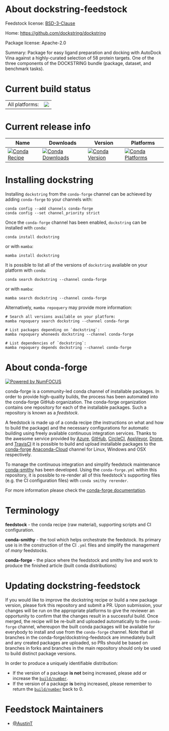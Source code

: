 About dockstring-feedstock
==========================

Feedstock license: [BSD-3-Clause](https://github.com/conda-forge/dockstring-feedstock/blob/main/LICENSE.txt)

Home: https://github.com/dockstring/dockstring

Package license: Apache-2.0

Summary: Package for easy ligand preparation and docking with AutoDock Vina against a highly-curated selection of 58 protein targets. One of the three components of the DOCKSTRING bundle (package, dataset, and benchmark tasks).

Current build status
====================


<table><tr><td>All platforms:</td>
    <td>
      <a href="https://dev.azure.com/conda-forge/feedstock-builds/_build/latest?definitionId=20269&branchName=main">
        <img src="https://dev.azure.com/conda-forge/feedstock-builds/_apis/build/status/dockstring-feedstock?branchName=main">
      </a>
    </td>
  </tr>
</table>

Current release info
====================

| Name | Downloads | Version | Platforms |
| --- | --- | --- | --- |
| [![Conda Recipe](https://img.shields.io/badge/recipe-dockstring-green.svg)](https://anaconda.org/conda-forge/dockstring) | [![Conda Downloads](https://img.shields.io/conda/dn/conda-forge/dockstring.svg)](https://anaconda.org/conda-forge/dockstring) | [![Conda Version](https://img.shields.io/conda/vn/conda-forge/dockstring.svg)](https://anaconda.org/conda-forge/dockstring) | [![Conda Platforms](https://img.shields.io/conda/pn/conda-forge/dockstring.svg)](https://anaconda.org/conda-forge/dockstring) |

Installing dockstring
=====================

Installing `dockstring` from the `conda-forge` channel can be achieved by adding `conda-forge` to your channels with:

```
conda config --add channels conda-forge
conda config --set channel_priority strict
```

Once the `conda-forge` channel has been enabled, `dockstring` can be installed with `conda`:

```
conda install dockstring
```

or with `mamba`:

```
mamba install dockstring
```

It is possible to list all of the versions of `dockstring` available on your platform with `conda`:

```
conda search dockstring --channel conda-forge
```

or with `mamba`:

```
mamba search dockstring --channel conda-forge
```

Alternatively, `mamba repoquery` may provide more information:

```
# Search all versions available on your platform:
mamba repoquery search dockstring --channel conda-forge

# List packages depending on `dockstring`:
mamba repoquery whoneeds dockstring --channel conda-forge

# List dependencies of `dockstring`:
mamba repoquery depends dockstring --channel conda-forge
```


About conda-forge
=================

[![Powered by
NumFOCUS](https://img.shields.io/badge/powered%20by-NumFOCUS-orange.svg?style=flat&colorA=E1523D&colorB=007D8A)](https://numfocus.org)

conda-forge is a community-led conda channel of installable packages.
In order to provide high-quality builds, the process has been automated into the
conda-forge GitHub organization. The conda-forge organization contains one repository
for each of the installable packages. Such a repository is known as a *feedstock*.

A feedstock is made up of a conda recipe (the instructions on what and how to build
the package) and the necessary configurations for automatic building using freely
available continuous integration services. Thanks to the awesome service provided by
[Azure](https://azure.microsoft.com/en-us/services/devops/), [GitHub](https://github.com/),
[CircleCI](https://circleci.com/), [AppVeyor](https://www.appveyor.com/),
[Drone](https://cloud.drone.io/welcome), and [TravisCI](https://travis-ci.com/)
it is possible to build and upload installable packages to the
[conda-forge](https://anaconda.org/conda-forge) [Anaconda-Cloud](https://anaconda.org/)
channel for Linux, Windows and OSX respectively.

To manage the continuous integration and simplify feedstock maintenance
[conda-smithy](https://github.com/conda-forge/conda-smithy) has been developed.
Using the ``conda-forge.yml`` within this repository, it is possible to re-render all of
this feedstock's supporting files (e.g. the CI configuration files) with ``conda smithy rerender``.

For more information please check the [conda-forge documentation](https://conda-forge.org/docs/).

Terminology
===========

**feedstock** - the conda recipe (raw material), supporting scripts and CI configuration.

**conda-smithy** - the tool which helps orchestrate the feedstock.
                   Its primary use is in the construction of the CI ``.yml`` files
                   and simplify the management of *many* feedstocks.

**conda-forge** - the place where the feedstock and smithy live and work to
                  produce the finished article (built conda distributions)


Updating dockstring-feedstock
=============================

If you would like to improve the dockstring recipe or build a new
package version, please fork this repository and submit a PR. Upon submission,
your changes will be run on the appropriate platforms to give the reviewer an
opportunity to confirm that the changes result in a successful build. Once
merged, the recipe will be re-built and uploaded automatically to the
`conda-forge` channel, whereupon the built conda packages will be available for
everybody to install and use from the `conda-forge` channel.
Note that all branches in the conda-forge/dockstring-feedstock are
immediately built and any created packages are uploaded, so PRs should be based
on branches in forks and branches in the main repository should only be used to
build distinct package versions.

In order to produce a uniquely identifiable distribution:
 * If the version of a package **is not** being increased, please add or increase
   the [``build/number``](https://docs.conda.io/projects/conda-build/en/latest/resources/define-metadata.html#build-number-and-string).
 * If the version of a package **is** being increased, please remember to return
   the [``build/number``](https://docs.conda.io/projects/conda-build/en/latest/resources/define-metadata.html#build-number-and-string)
   back to 0.

Feedstock Maintainers
=====================

* [@AustinT](https://github.com/AustinT/)

